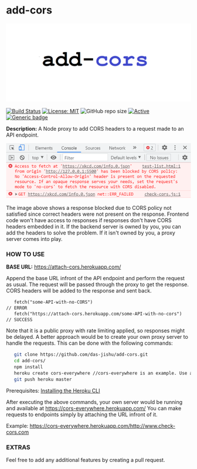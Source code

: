 # add-cors

![Add CORS cover image](https://github.com/das-jishu/add-cors/blob/master/images/add-cors-cover.PNG?raw=true)

 [![Build Status](https://travis-ci.com/das-jishu/add-cors.svg?branch=master)](https://travis-ci.com/github/das-jishu/add-cors)
 [![License: MIT](https://img.shields.io/badge/License-MIT-yellow.svg)](https://opensource.org/licenses/MIT "MIT License")
 ![GitHub repo size](https://img.shields.io/github/repo-size/das-jishu/add-cors)
 [![Active](http://img.shields.io/badge/Status-Active-green.svg)](https://github.com/das-jishu/add-cors)
 [![Generic badge](https://img.shields.io/badge/framework-node-yellow.svg)](https://www.typescriptlang.org/)
 
**Description:** A Node proxy to add CORS headers to a request made to an API endpoint.
<br-->

![Image of error due to blockage by CORS policy](https://github.com/das-jishu/add-cors/blob/master/images/no-cors-error.PNG?raw=true)

<br-->
The image above shows a response blocked due to CORS policy not satisfied since correct headers were not present on the response. Frontend code won't have access to responses if responses don't have CORS headers embedded in it. If the backend server is owned by you, you can add the headers to solve the problem. If it isn't owned by you, a proxy server comes into play.

### HOW TO USE

**BASE URL:** https://attach-cors.herokuapp.com/

Append the base URL infront of the API endpoint and perform the request as usual. The request will be passed through the proxy to get the response. CORS headers will be added to the response and sent back.

```JS
   fetch("some-API-with-no-CORS")                                    // ERROR
   fetch("https://attach-cors.herokuapp.com/some-API-with-no-cors")  // SUCCESS
```

Note that it is a public proxy with rate limiting applied, so responses might be delayed. A better approach would be to create your own proxy server to handle the requests. This can be done with the following commands:

```bash
   git clone https://github.com/das-jishu/add-cors.git
   cd add-cors/
   npm install
   heroku create cors-everywhere //cors-everywhere is an example. Use a unique name for heroku to create.
   git push heroku master
```

Prerequisites: [Installing the Heroku CLI](https://devcenter.heroku.com/articles/heroku-cli)

After executing the above commands, your own server would be running and available at https://cors-everywhere.herokuapp.com/
You can make requests to endpoints simply by attaching the URL infront of it.

Example: https://cors-everywhere.herokuapp.com/http://www.check-cors.com

### EXTRAS

Feel free to add any additional features by creating a pull request.
